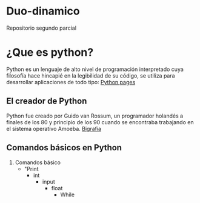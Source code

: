 # Duo-dinamico
 Repositorio segundo parcial
# ¿Que es python?
Python es un lenguaje de alto nivel de programación interpretado cuya filosofía hace hincapié en la legibilidad de su código, se utiliza para desarrollar aplicaciones de todo tipo: [Python pages](https://wiki.python.org/moin/FrontPage)

## El creador de Python
Python fue creado por Guido van Rossum, un programador holandés a finales de los 80 y principio de los 90 cuando se encontraba trabajando en el sistema operativo Amoeba. [Bigrafia](https://es.wikipedia.org/wiki/Guido_van_Rossum)

## Comandos básicos en Python
1. Comandos básico
    - "Print
        - int
            - input
                - float
                    - While
    



